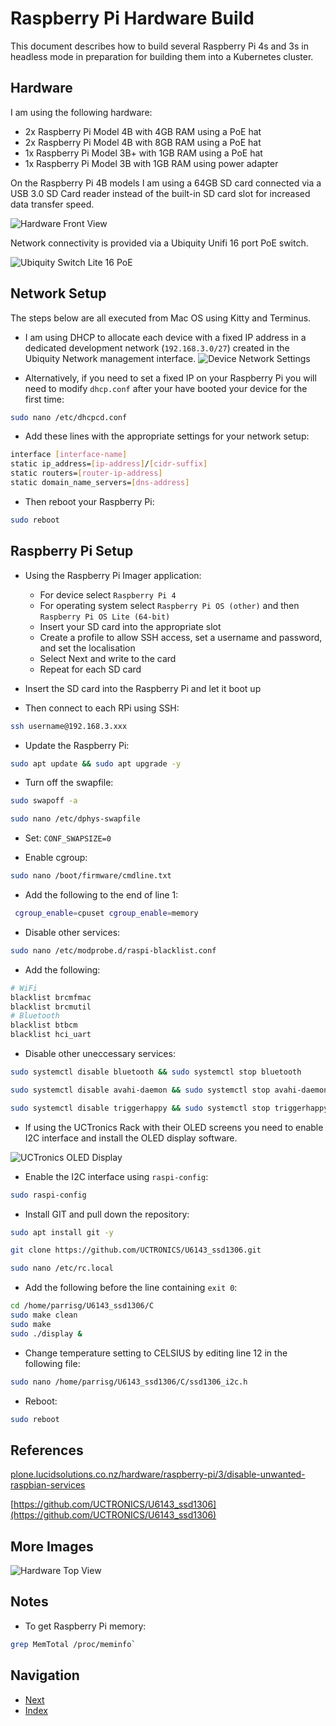 # Raspberry Pi Hardware Build

This document describes how to build several Raspberry Pi 4s and 3s in headless mode in preparation for building them into a Kubernetes cluster.

## Hardware

I am using the following hardware:

- 2x Raspberry Pi Model 4B with 4GB RAM using a PoE hat
- 2x Raspberry Pi Model 4B with 8GB RAM using a PoE hat
- 1x Raspberry Pi Model 3B+ with 1GB RAM using a PoE hat
- 1x Raspberry Pi Model 3B with 1GB RAM using power adapter

On the Raspberry Pi 4B models I am using a 64GB SD card connected via a USB 3.0 SD Card reader instead of the built-in SD card slot for increased data transfer speed.

![Hardware Front View](./images/rack-front.png)

Network connectivity is provided via a Ubiquity Unifi 16 port PoE switch.

![Ubiquity Switch Lite 16 PoE](./images/unifi-switch.png)

## Network Setup

The steps below are all executed from Mac OS using Kitty and Terminus.

- I am using DHCP to allocate each device with a fixed IP address in a dedicated development network (`192.168.3.0/27`) created in the Ubiquity Network management interface.
  ![Device Network Settings](./images/unifi-nodes.png)

- Alternatively, if you need to set a fixed IP on your Raspberry Pi you will need to modify `dhcp.conf` after your have booted your device for the first time:

```bash
sudo nano /etc/dhcpcd.conf
```

- Add these lines with the appropriate settings for your network setup:

```bash
interface [interface-name]
static ip_address=[ip-address]/[cidr-suffix]
static routers=[router-ip-address]
static domain_name_servers=[dns-address]
```

- Then reboot your Raspberry Pi:

```bash
sudo reboot
```

## Raspberry Pi Setup

- Using the Raspberry Pi Imager application:
  - For device select `Raspberry Pi 4`
  - For operating system select `Raspberry Pi OS (other)` and then `Raspberry Pi OS Lite (64-bit)`
  - Insert your SD card into the appropriate slot
  - Create a profile to allow SSH access, set a username and password, and set the localisation
  - Select Next and write to the card
  - Repeat for each SD card

- Insert the SD card into the Raspberry Pi and let it boot up
  
- Then connect to each RPi using SSH:

```bash
ssh username@192.168.3.xxx
```

- Update the Raspberry Pi:

```bash
sudo apt update && sudo apt upgrade -y
```

- Turn off the swapfile:

```bash
sudo swapoff -a
```

```bash
sudo nano /etc/dphys-swapfile
```

- Set: `CONF_SWAPSIZE=0`

- Enable cgroup:

```bash
sudo nano /boot/firmware/cmdline.txt
```

- Add the following to the end of line 1:

```bash
 cgroup_enable=cpuset cgroup_enable=memory
```

- Disable other services:

```bash
sudo nano /etc/modprobe.d/raspi-blacklist.conf
```

- Add the following:

```bash
# WiFi
blacklist brcmfmac
blacklist brcmutil
# Bluetooth
blacklist btbcm
blacklist hci_uart

```

- Disable other uneccessary services:

```bash
sudo systemctl disable bluetooth && sudo systemctl stop bluetooth
```

```bash
sudo systemctl disable avahi-daemon && sudo systemctl stop avahi-daemon
```

```bash
sudo systemctl disable triggerhappy && sudo systemctl stop triggerhappy
```

- If using the UCTronics Rack with their OLED screens you need to enable I2C interface and install the OLED display software.

![UCTronics OLED Display](./images/oled-display.png)

- Enable the I2C interface using `raspi-config`:

```bash
sudo raspi-config
```

- Install GIT and pull down the repository:

```bash
sudo apt install git -y
```

```bash
git clone https://github.com/UCTRONICS/U6143_ssd1306.git
```

```bash
sudo nano /etc/rc.local
```

- Add the following before the line containing `exit 0`:

```bash
cd /home/parrisg/U6143_ssd1306/C
sudo make clean
sudo make
sudo ./display &
```

- Change temperature setting to CELSIUS by editing line 12 in the following file:

```bash
sudo nano /home/parrisg/U6143_ssd1306/C/ssd1306_i2c.h
```

- Reboot:

```bash
sudo reboot
```

## References

[plone.lucidsolutions.co.nz/hardware/raspberry-pi/3/disable-unwanted-raspbian-services](https://plone.lucidsolutions.co.nz/hardware/raspberry-pi/3/disable-unwanted-raspbian-services)

[https://github.com/UCTRONICS/U6143_ssd1306](https://github.com/UCTRONICS/U6143_ssd1306)

## More Images

![Hardware Top View](./images/rack-top.png)

## Notes

- To get Raspberry Pi memory:

```bash
grep MemTotal /proc/meminfo`
```

## Navigation

- [Next](./ssd-raid-nfs.md)
- [Index](./README.md)
